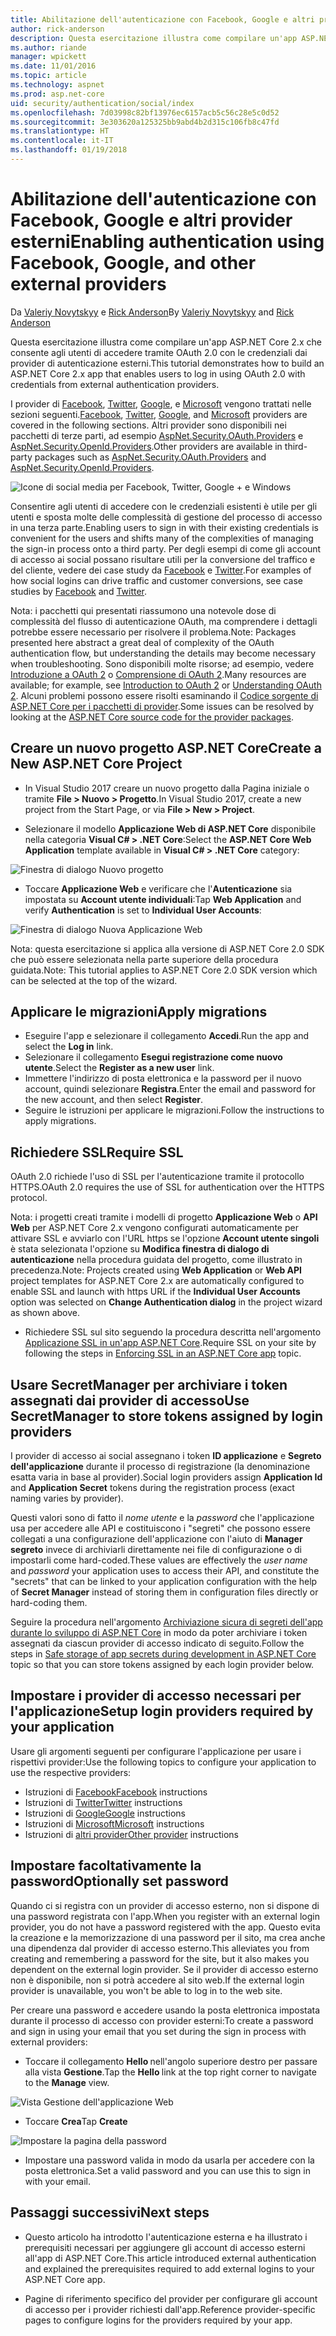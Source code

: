 ```yaml
---
title: Abilitazione dell'autenticazione con Facebook, Google e altri provider esterni
author: rick-anderson
description: Questa esercitazione illustra come compilare un'app ASP.NET Core 2.x tramite OAuth 2.0 con provider di autenticazione esterni.
ms.author: riande
manager: wpickett
ms.date: 11/01/2016
ms.topic: article
ms.technology: aspnet
ms.prod: asp.net-core
uid: security/authentication/social/index
ms.openlocfilehash: 7d03998c82bf13976ec6157acb5c56c28e5c0d52
ms.sourcegitcommit: 3e303620a125325bb9abd4b2d315c106fb8c47fd
ms.translationtype: HT
ms.contentlocale: it-IT
ms.lasthandoff: 01/19/2018
---
```

# <a name="enabling-authentication-using-facebook-google-and-other-external-providers"></a><span data-ttu-id="59fc5-103">Abilitazione dell'autenticazione con Facebook, Google e altri provider esterni</span><span class="sxs-lookup"><span data-stu-id="59fc5-103">Enabling authentication using Facebook, Google, and other external providers</span></span>

<a name="security-authentication-social-logins"></a>

<span data-ttu-id="59fc5-104">Da [Valeriy Novytskyy](https://github.com/01binary) e [Rick Anderson](https://twitter.com/RickAndMSFT)</span><span class="sxs-lookup"><span data-stu-id="59fc5-104">By [Valeriy Novytskyy](https://github.com/01binary) and [Rick Anderson](https://twitter.com/RickAndMSFT)</span></span>

<span data-ttu-id="59fc5-105">Questa esercitazione illustra come compilare un'app ASP.NET Core 2.x che consente agli utenti di accedere tramite OAuth 2.0 con le credenziali dai provider di autenticazione esterni.</span><span class="sxs-lookup"><span data-stu-id="59fc5-105">This tutorial demonstrates how to build an ASP.NET Core 2.x app that enables users to log in using OAuth 2.0 with credentials from external authentication providers.</span></span>

<span data-ttu-id="59fc5-106">I provider di [Facebook](facebook-logins.md), [Twitter](twitter-logins.md), [Google](google-logins.md), e [Microsoft](microsoft-logins.md) vengono trattati nelle sezioni seguenti.</span><span class="sxs-lookup"><span data-stu-id="59fc5-106">[Facebook](facebook-logins.md), [Twitter](twitter-logins.md), [Google](google-logins.md), and [Microsoft](microsoft-logins.md) providers are covered in the following sections.</span></span> <span data-ttu-id="59fc5-107">Altri provider sono disponibili nei pacchetti di terze parti, ad esempio [AspNet.Security.OAuth.Providers](https://github.com/aspnet-contrib/AspNet.Security.OAuth.Providers) e [AspNet.Security.OpenId.Providers](https://github.com/aspnet-contrib/AspNet.Security.OpenId.Providers).</span><span class="sxs-lookup"><span data-stu-id="59fc5-107">Other providers are available in third-party packages such as [AspNet.Security.OAuth.Providers](https://github.com/aspnet-contrib/AspNet.Security.OAuth.Providers) and [AspNet.Security.OpenId.Providers](https://github.com/aspnet-contrib/AspNet.Security.OpenId.Providers).</span></span>

![Icone di social media per Facebook, Twitter, Google + e Windows](index/_static/social.png)

<span data-ttu-id="59fc5-109">Consentire agli utenti di accedere con le credenziali esistenti è utile per gli utenti e sposta molte delle complessità di gestione del processo di accesso in una terza parte.</span><span class="sxs-lookup"><span data-stu-id="59fc5-109">Enabling users to sign in with their existing credentials is convenient for the users and shifts many of the complexities of managing the sign-in process onto a third party.</span></span> <span data-ttu-id="59fc5-110">Per degli esempi di come gli account di accesso ai social possano risultare utili per la conversione del traffico e del cliente, vedere dei case study da [Facebook](https://www.facebook.com/unsupportedbrowser) e [Twitter](https://dev.twitter.com/resources/case-studies).</span><span class="sxs-lookup"><span data-stu-id="59fc5-110">For examples of how social logins can drive traffic and customer conversions, see case studies by [Facebook](https://www.facebook.com/unsupportedbrowser) and [Twitter](https://dev.twitter.com/resources/case-studies).</span></span>

<span data-ttu-id="59fc5-111">Nota: i pacchetti qui presentati riassumono una notevole dose di complessità del flusso di autenticazione OAuth, ma comprendere i dettagli potrebbe essere necessario per risolvere il problema.</span><span class="sxs-lookup"><span data-stu-id="59fc5-111">Note: Packages presented here abstract a great deal of complexity of the OAuth authentication flow, but understanding the details may become necessary when troubleshooting.</span></span> <span data-ttu-id="59fc5-112">Sono disponibili molte risorse; ad esempio, vedere [Introduzione a OAuth 2](https://www.digitalocean.com/community/tutorials/an-introduction-to-oauth-2) o [Comprensione di OAuth 2](http://www.bubblecode.net/2016/01/22/understanding-oauth2/).</span><span class="sxs-lookup"><span data-stu-id="59fc5-112">Many resources are available; for example, see [Introduction to OAuth 2](https://www.digitalocean.com/community/tutorials/an-introduction-to-oauth-2) or [Understanding OAuth 2](http://www.bubblecode.net/2016/01/22/understanding-oauth2/).</span></span> <span data-ttu-id="59fc5-113">Alcuni problemi possono essere risolti esaminando il [Codice sorgente di ASP.NET Core per i pacchetti di provider](https://github.com/aspnet/Security/tree/dev/src).</span><span class="sxs-lookup"><span data-stu-id="59fc5-113">Some issues can be resolved by looking at the [ASP.NET Core source code for the provider packages](https://github.com/aspnet/Security/tree/dev/src).</span></span>

## <a name="create-a-new-aspnet-core-project"></a><span data-ttu-id="59fc5-114">Creare un nuovo progetto ASP.NET Core</span><span class="sxs-lookup"><span data-stu-id="59fc5-114">Create a New ASP.NET Core Project</span></span>

* <span data-ttu-id="59fc5-115">In Visual Studio 2017 creare un nuovo progetto dalla Pagina iniziale o tramite **File > Nuovo > Progetto**.</span><span class="sxs-lookup"><span data-stu-id="59fc5-115">In Visual Studio 2017, create a new project from the Start Page, or via **File > New > Project**.</span></span>

* <span data-ttu-id="59fc5-116">Selezionare il modello **Applicazione Web di ASP.NET Core** disponibile nella categoria **Visual C# > .NET Core**:</span><span class="sxs-lookup"><span data-stu-id="59fc5-116">Select the **ASP.NET Core Web Application** template available in **Visual C# > .NET Core** category:</span></span>

![Finestra di dialogo Nuovo progetto](index/_static/new-project.png)

* <span data-ttu-id="59fc5-118">Toccare **Applicazione Web** e verificare che l'**Autenticazione** sia impostata su **Account utente individuali**:</span><span class="sxs-lookup"><span data-stu-id="59fc5-118">Tap **Web Application** and verify **Authentication** is set to **Individual User Accounts**:</span></span>

![Finestra di dialogo Nuova Applicazione Web](index/_static/select-project.png)

<span data-ttu-id="59fc5-120">Nota: questa esercitazione si applica alla versione di ASP.NET Core 2.0 SDK che può essere selezionata nella parte superiore della procedura guidata.</span><span class="sxs-lookup"><span data-stu-id="59fc5-120">Note: This tutorial applies to ASP.NET Core 2.0 SDK version which can be selected at the top of the wizard.</span></span>

## <a name="apply-migrations"></a><span data-ttu-id="59fc5-121">Applicare le migrazioni</span><span class="sxs-lookup"><span data-stu-id="59fc5-121">Apply migrations</span></span>

* <span data-ttu-id="59fc5-122">Eseguire l'app e selezionare il collegamento **Accedi**.</span><span class="sxs-lookup"><span data-stu-id="59fc5-122">Run the app and select the **Log in** link.</span></span>
* <span data-ttu-id="59fc5-123">Selezionare il collegamento **Esegui registrazione come nuovo utente**.</span><span class="sxs-lookup"><span data-stu-id="59fc5-123">Select the **Register as a new user** link.</span></span>
* <span data-ttu-id="59fc5-124">Immettere l'indirizzo di posta elettronica e la password per il nuovo account, quindi selezionare **Registra**.</span><span class="sxs-lookup"><span data-stu-id="59fc5-124">Enter the email and password for the new account, and then select **Register**.</span></span>
* <span data-ttu-id="59fc5-125">Seguire le istruzioni per applicare le migrazioni.</span><span class="sxs-lookup"><span data-stu-id="59fc5-125">Follow the instructions to apply migrations.</span></span>

## <a name="require-ssl"></a><span data-ttu-id="59fc5-126">Richiedere SSL</span><span class="sxs-lookup"><span data-stu-id="59fc5-126">Require SSL</span></span>

<span data-ttu-id="59fc5-127">OAuth 2.0 richiede l'uso di SSL per l'autenticazione tramite il protocollo HTTPS.</span><span class="sxs-lookup"><span data-stu-id="59fc5-127">OAuth 2.0 requires the use of SSL for authentication over the HTTPS protocol.</span></span>

<span data-ttu-id="59fc5-128">Nota: i progetti creati tramite i modelli di progetto **Applicazione Web** o **API Web** per ASP.NET Core 2.x vengono configurati automaticamente per attivare SSL e avviarlo con l'URL https se l'opzione **Account utente singoli** è stata selezionata l'opzione su **Modifica finestra di dialogo di autenticazione** nella procedura guidata del progetto, come illustrato in precedenza.</span><span class="sxs-lookup"><span data-stu-id="59fc5-128">Note: Projects created using **Web Application** or **Web API** project templates for ASP.NET Core 2.x are automatically configured to enable SSL and launch with https URL if the **Individual User Accounts** option was selected on **Change Authentication dialog** in the project wizard as shown above.</span></span>

* <span data-ttu-id="59fc5-129">Richiedere SSL sul sito seguendo la procedura descritta nell'argomento [Applicazione SSL in un'app ASP.NET Core](xref:security/enforcing-ssl).</span><span class="sxs-lookup"><span data-stu-id="59fc5-129">Require SSL on your site by following the steps in [Enforcing SSL in an ASP.NET Core app](xref:security/enforcing-ssl) topic.</span></span>

## <a name="use-secretmanager-to-store-tokens-assigned-by-login-providers"></a><span data-ttu-id="59fc5-130">Usare SecretManager per archiviare i token assegnati dai provider di accesso</span><span class="sxs-lookup"><span data-stu-id="59fc5-130">Use SecretManager to store tokens assigned by login providers</span></span>

<span data-ttu-id="59fc5-131">I provider di accesso ai social assegnano i token **ID applicazione** e **Segreto dell'applicazione** durante il processo di registrazione (la denominazione esatta varia in base al provider).</span><span class="sxs-lookup"><span data-stu-id="59fc5-131">Social login providers assign **Application Id** and **Application Secret** tokens during the registration process (exact naming varies by provider).</span></span>

<span data-ttu-id="59fc5-132">Questi valori sono di fatto il *nome utente* e la *password* che l'applicazione usa per accedere alle API e costituiscono i "segreti" che possono essere collegati a una configurazione dell'applicazione con l'aiuto di **Manager segreto** invece di archiviarli direttamente nei file di configurazione o di impostarli come hard-coded.</span><span class="sxs-lookup"><span data-stu-id="59fc5-132">These values are effectively the *user name* and *password* your application uses to access their API, and constitute the "secrets" that can be linked to your application configuration with the help of **Secret Manager** instead of storing them in configuration files directly or hard-coding them.</span></span>

<span data-ttu-id="59fc5-133">Seguire la procedura nell'argomento [Archiviazione sicura di segreti dell'app durante lo sviluppo di ASP.NET Core](xref:security/app-secrets) in modo da poter archiviare i token assegnati da ciascun provider di accesso indicato di seguito.</span><span class="sxs-lookup"><span data-stu-id="59fc5-133">Follow the steps in [Safe storage of app secrets during development in ASP.NET Core](xref:security/app-secrets) topic so that you can store tokens assigned by each login provider below.</span></span>

## <a name="setup-login-providers-required-by-your-application"></a><span data-ttu-id="59fc5-134">Impostare i provider di accesso necessari per l'applicazione</span><span class="sxs-lookup"><span data-stu-id="59fc5-134">Setup login providers required by your application</span></span>

<span data-ttu-id="59fc5-135">Usare gli argomenti seguenti per configurare l'applicazione per usare i rispettivi provider:</span><span class="sxs-lookup"><span data-stu-id="59fc5-135">Use the following topics to configure your application to use the respective providers:</span></span>

* <span data-ttu-id="59fc5-136">Istruzioni di [Facebook](facebook-logins.md)</span><span class="sxs-lookup"><span data-stu-id="59fc5-136">[Facebook](facebook-logins.md) instructions</span></span>
* <span data-ttu-id="59fc5-137">Istruzioni di [Twitter](twitter-logins.md)</span><span class="sxs-lookup"><span data-stu-id="59fc5-137">[Twitter](twitter-logins.md) instructions</span></span>
* <span data-ttu-id="59fc5-138">Istruzioni di [Google](google-logins.md)</span><span class="sxs-lookup"><span data-stu-id="59fc5-138">[Google](google-logins.md) instructions</span></span>
* <span data-ttu-id="59fc5-139">Istruzioni di [Microsoft](microsoft-logins.md)</span><span class="sxs-lookup"><span data-stu-id="59fc5-139">[Microsoft](microsoft-logins.md) instructions</span></span>
* <span data-ttu-id="59fc5-140">Istruzioni di [altri provider](other-logins.md)</span><span class="sxs-lookup"><span data-stu-id="59fc5-140">[Other provider](other-logins.md) instructions</span></span>

## <a name="optionally-set-password"></a><span data-ttu-id="59fc5-141">Impostare facoltativamente la password</span><span class="sxs-lookup"><span data-stu-id="59fc5-141">Optionally set password</span></span>

<span data-ttu-id="59fc5-142">Quando ci si registra con un provider di accesso esterno, non si dispone di una password registrata con l'app.</span><span class="sxs-lookup"><span data-stu-id="59fc5-142">When you register with an external login provider, you do not have a password registered with the app.</span></span> <span data-ttu-id="59fc5-143">Questo evita la creazione e la memorizzazione di una password per il sito, ma crea anche una dipendenza dal provider di accesso esterno.</span><span class="sxs-lookup"><span data-stu-id="59fc5-143">This alleviates you from creating and remembering a password for the site, but it also makes you dependent on the external login provider.</span></span> <span data-ttu-id="59fc5-144">Se il provider di accesso esterno non è disponibile, non si potrà accedere al sito web.</span><span class="sxs-lookup"><span data-stu-id="59fc5-144">If the external login provider is unavailable, you won't be able to log in to the web site.</span></span>

<span data-ttu-id="59fc5-145">Per creare una password e accedere usando la posta elettronica impostata durante il processo di accesso con provider esterni:</span><span class="sxs-lookup"><span data-stu-id="59fc5-145">To create a password and sign in using your email that you set during the sign in process with external providers:</span></span>

* <span data-ttu-id="59fc5-146">Toccare il collegamento **Hello <email alias>** nell'angolo superiore destro per passare alla vista **Gestione**.</span><span class="sxs-lookup"><span data-stu-id="59fc5-146">Tap the **Hello <email alias>** link at the top right corner to navigate to the **Manage** view.</span></span>

![Vista Gestione dell'applicazione Web](index/_static/pass1a.png)

* <span data-ttu-id="59fc5-148">Toccare **Crea**</span><span class="sxs-lookup"><span data-stu-id="59fc5-148">Tap **Create**</span></span>

![Impostare la pagina della password](index/_static/pass2a.png)

* <span data-ttu-id="59fc5-150">Impostare una password valida in modo da usarla per accedere con la posta elettronica.</span><span class="sxs-lookup"><span data-stu-id="59fc5-150">Set a valid password and you can use this to sign in with your email.</span></span>

## <a name="next-steps"></a><span data-ttu-id="59fc5-151">Passaggi successivi</span><span class="sxs-lookup"><span data-stu-id="59fc5-151">Next steps</span></span>

* <span data-ttu-id="59fc5-152">Questo articolo ha introdotto l'autenticazione esterna e ha illustrato i prerequisiti necessari per aggiungere gli account di accesso esterni all'app di ASP.NET Core.</span><span class="sxs-lookup"><span data-stu-id="59fc5-152">This article introduced external authentication and explained the prerequisites required to add external logins to your ASP.NET Core app.</span></span>

* <span data-ttu-id="59fc5-153">Pagine di riferimento specifico del provider per configurare gli account di accesso per i provider richiesti dall'app.</span><span class="sxs-lookup"><span data-stu-id="59fc5-153">Reference provider-specific pages to configure logins for the providers required by your app.</span></span>

